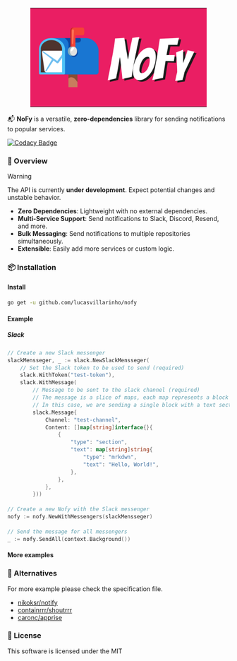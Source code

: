 <p align="center"><img src="docs/images/logo.png" alt="nofylogo logo" style="width:400px;" ></p>

📬 **NoFy** is a versatile, **zero-dependencies** library for sending notifications to popular services.

[![Codacy Badge](https://app.codacy.com/project/badge/Grade/ec1e325348344d43906561ec19471598)](https://app.codacy.com/gh/lucasvillarinho/nofy/dashboard?utm_source=gh&utm_medium=referral&utm_content=&utm_campaign=Badge_grade)


### 🧙 Overview 

> [!WARNING]
>
> The API is currently **under development**. Expect potential changes and unstable behavior.


- **Zero Dependencies**: Lightweight with no external dependencies.
- **Multi-Service Support**: Send notifications to Slack, Discord, Resend, and more.
- **Bulk Messaging**: Send notifications to multiple repositories simultaneously.
- **Extensible**: Easily add more services or custom logic.

### 📦 Installation 

#### Install

```sh
go get -u github.com/lucasvillarinho/nofy
```

#### Example

##### Slack
```go
// Create a new Slack messenger
slackMensseger, _ := slack.NewSlackMensseger(
    // Set the Slack token to be used to send (required)
    slack.WithToken("test-token"),
    slack.WithMessage(
        // Message to be sent to the slack channel (required)
        // The message is a slice of maps, each map represents a block of the message
        // In this case, we are sending a single block with a text section
        slack.Message{
            Channel: "test-channel",
            Content: []map[string]interface{}{
                {
                    "type": "section",
                    "text": map[string]string{
                        "type": "mrkdwn",
                        "text": "Hello, World!",
                    },
                },
            },
        }))

// Create a new Nofy with the Slack messenger
nofy := nofy.NewWithMessengers(slackMensseger)

// Send the message for all messengers
_ := nofy.SendAll(context.Background())
```

#### More examples


### 🤝 Alternatives

For more example please check the specification file.

- [nikoksr/notify](https://github.com/nikoksr/notify)
- [containrrr/shoutrrr](https://github.com/containrrr/shoutrrr)
- [caronc/apprise](https://github.com/caronc/apprise)

### 📜 License

This software is licensed under the MIT 
